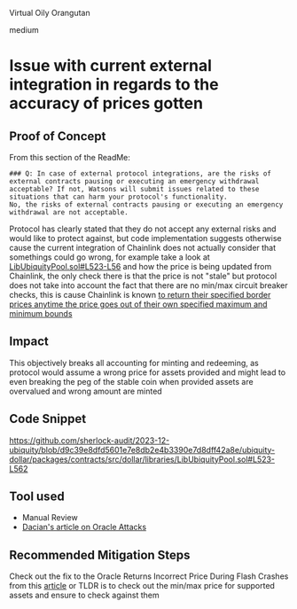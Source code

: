 Virtual Oily Orangutan

medium

# Issue with current external integration in regards to the accuracy of prices gotten


## Proof of Concept

From this section of the ReadMe:

```
### Q: In case of external protocol integrations, are the risks of external contracts pausing or executing an emergency withdrawal acceptable? If not, Watsons will submit issues related to these situations that can harm your protocol's functionality.
No, the risks of external contracts pausing or executing an emergency withdrawal are not acceptable.
```

Protocol has clearly stated that they do not accept any external risks and would like to protect against, but code implementation suggests otherwise cause the current integration of Chainlink does not actually consider that somethings could go wrong, for example take a look at [LibUbiquityPool.sol#L523-L56](https://github.com/sherlock-audit/2023-12-ubiquity/blob/d9c39e8dfd5601e7e8db2e4b3390e7d8dff42a8e/ubiquity-dollar/packages/contracts/src/dollar/libraries/LibUbiquityPool.sol#L523-L562) and how the price is being updated from Chainlink, the only check there is that the price is not "stale" but protocol does not take into account the fact that there are no min/max circuit breaker checks, this is cause Chainlink is known [to return their specified border prices anytime the price goes out of their own specified maximum and minimum bounds](https://medium.com/cyfrin/chainlink-oracle-defi-attacks-93b6cb6541bf#00ac)

## Impact

This objectively breaks all accounting for minting and redeeming, as protocol would assume a wrong price for assets provided and might lead to even breaking the peg of the stable coin when provided assets are overvalued and wrong amount are minted

## Code Snippet

https://github.com/sherlock-audit/2023-12-ubiquity/blob/d9c39e8dfd5601e7e8db2e4b3390e7d8dff42a8e/ubiquity-dollar/packages/contracts/src/dollar/libraries/LibUbiquityPool.sol#L523-L562

## Tool used

- Manual Review
- [Dacian's article on Oracle Attacks](https://medium.com/cyfrin/chainlink-oracle-defi-attacks-93b6cb6541bf)

## Recommended Mitigation Steps

Check out the fix to the Oracle Returns Incorrect Price During Flash Crashes from this [article](https://medium.com/cyfrin/chainlink-oracle-defi-attacks-93b6cb6541bf) or TLDR is to check out the min/max price for supported assets and ensure to check against them
